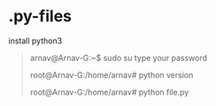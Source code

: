 # .py-files
install python3

<blockquote>
  arnav@Arnav-G:~$ sudo su
  type your password

  root@Arnav-G:/home/arnav# python version

  root@Arnav-G:/home/arnav# python file.py
</blockquote>
